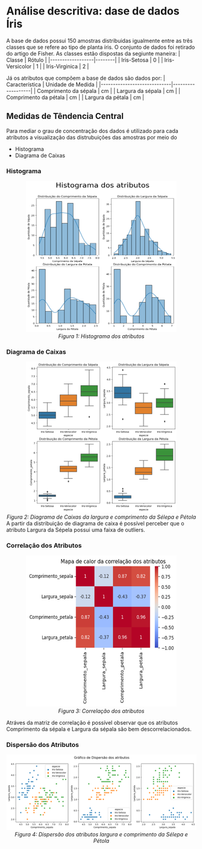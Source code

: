 # Análise descritiva: dase de dados Íris

A base de dados possui 150 amostras distribuidas igualmente entre as três classes que se refere ao tipo de planta íris. O conjunto de dados foi retirado do artigo de Fisher.
As classes estão dispostas da segiunte maneira:
| Classe           | Rótulo |
|------------------|--------|
| Iris-Setosa      |   0    |
| Iris-Versicolor  |   1    |
| Iris-Virginica   |   2    |

Já os atributos que compõem a base de dados são dados por:
| Característica              | Unidade de Medida |
|-----------------------------|-------------------|
| Comprimento da sépala       |        cm         |
| Largura da sépala           |        cm         |
| Comprimento da pétala       |        cm         |
| Largura da pétala           |        cm         |

## Medidas de Têndencia Central
Para mediar o grau de concentração dos dados é utilizado para cada atributos a visualização das distrubuições das amostras por meio do 
- Histograma 
- Diagrama de Caixas

### Histograma 
<div align="center">
    <img src="figs/histograma.png" alt="Histograma" width="400" height="400">
  <br>
  <em>Figura 1: Histograma dos atributos</em>
</div>

### Diagrama de Caixas
<div align="center">
    <img src="figs/distribuicao-larg-comp.png" alt="Diagrama de Caixas" width="400" height="400">
  <br>
  <em>Figura 2: Diagrama de Caixas da largura e comprimento da Sélepa e Pétola</em>
</div>
A partir da distribuição de diagrama de caixa é possível perceber que o atributo Largura da Sépela possui uma faixa de outliers.


### Correlação dos Atributos
<div align="center">
    <img src="figs/correlacao.png" alt="Correlação dos Atributos" width="400" height="400">
  <br>
  <em>Figura 3: Correlação dos atributos</em>
</div>

Atráves da matriz de correlação é possível observar que os atributos Comprimento da sépala e Largura da sépala são bem descorrelacionados. 

### Dispersão dos Atributos
<div align="center">
    <img src="figs/dispersao.png" alt="Correlação dos Atributos" width="800" height="200">
  <br>
  <em>Figura 4: Dispersão dos atributos largura e comprimento da Sélepa e Pétola</em>
</div>
